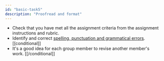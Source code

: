 ```yaml
---
id: "basic-task5"
description: "Proofread and format"
---
```


-   Check that you have met all the assignment criteria from the assignment instructions and rubric. 
-   Identify and correct [spelling, punctuation and grammatical errors](https://learninglab.rmit.edu.au/assessments/getting-started-with-assignments/revising-organising-accessibility/).
[[conditional]]
-   It's a good idea for each group member to revise another member's work.
[[/conditional]]
